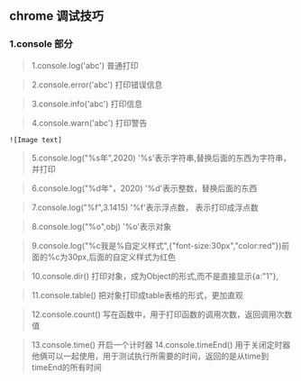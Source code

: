 chrome 调试技巧
----
### 1.console 部分

> 1.console.log('abc') 普通打印

> 2.console.error('abc') 打印错误信息

> 3.console.info('abc') 打印信息

> 4.console.warn('abc') 打印警告

````
![Image text] 
````

> 5.console.log("%s年",2020) '%s'表示字符串,替换后面的东西为字符串，并打印

> 6.console.log("%d年"，2020) '%d'表示整数，替换后面的东西

> 7.console.log("%f",3.1415) '%f'表示浮点数， 表示打印成浮点数

> 8.console.log("%o",obj) '%o'表示对象

> 9.console.log("%c我是%自定义样式",{"font-size:30px","color:red"})前面的%c为30px,后面的自定义样式为红色

> 10.console.dir() 打印对象，成为Object的形式,而不是直接显示{a:"1"},

> 11.console.table() 把对象打印成table表格的形式，更加直观

> 12.console.count() 写在函数中，用于打印函数的调用次数，返回调用次数值

> 13.console.time() 开启一个计时器
> 14.console.timeEnd() 用于关闭定时器 
> 他俩可以一起使用，用于测试执行所需要的时间，返回的是从time到timeEnd的所有时间